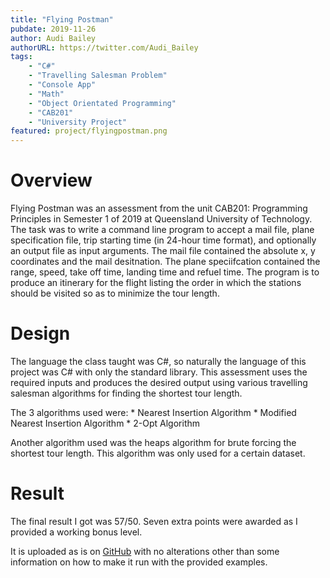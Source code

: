 ```yaml
---
title: "Flying Postman"
pubdate: 2019-11-26
author: Audi Bailey
authorURL: https://twitter.com/Audi_Bailey
tags:
    - "C#"
    - "Travelling Salesman Problem"
    - "Console App"
    - "Math"
    - "Object Orientated Programming"
    - "CAB201"
    - "University Project"
featured: project/flyingpostman.png
---
```


# Overview
Flying Postman was an assessment from the unit CAB201: Programming Principles in Semester 1 of 2019 at Queensland University of Technology. The task was to write a command line program to accept a mail file, plane specification file, trip starting time (in 24-hour time format), and optionally an output file as input arguments. The mail file contained the absolute x, y coordinates and the mail desitnation. The plane speciifcation contained the range, speed, take off time, landing time and refuel time. The program is to produce an itinerary for the flight listing the order in which the stations should be visited so as to minimize the tour length. 

# Design
The language the class taught was C#, so naturally the language of this project was C# with only the standard library. This assessment uses the required inputs and produces the desired output using various travelling salesman algorithms for finding the shortest tour length. 

The 3 algorithms used were:
    * Nearest Insertion Algorithm
    * Modified Nearest Insertion Algorithm 
    * 2-Opt Algorithm

Another algorithm used was the heaps algorithm for brute forcing the shortest tour length. This algorithm was only used for a certain dataset. 

# Result
The final result I got was 57/50. Seven extra points were awarded as I provided a working bonus level.

It is uploaded as is on [GitHub](https://github.com/audibailey/cab201-flyingpostman) 
with no alterations other than some information on how to make it run with the
provided examples.
